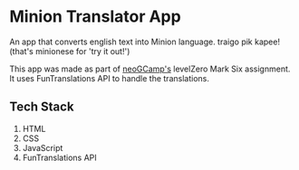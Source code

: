 # Minion Translator App
An app that converts english text into Minion language. traigo pik kapee! (that's minionese for 'try it out!')

This app was made as part of [neoGCamp's](https://neog.camp/) levelZero Mark Six assignment. It uses FunTranslations API to handle the translations.

## Tech Stack
1. HTML
2. CSS
3. JavaScript
4. FunTranslations API
